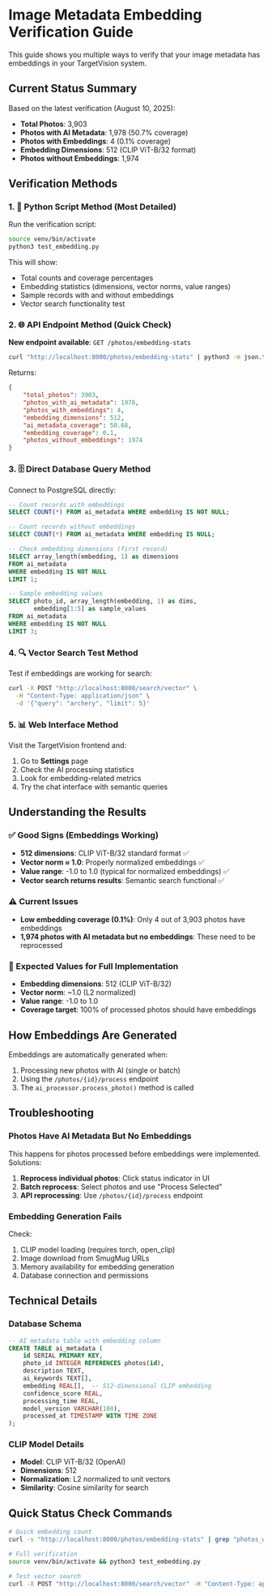 # Image Metadata Embedding Verification Guide

This guide shows you multiple ways to verify that your image metadata has embeddings in your TargetVision system.

## Current Status Summary

Based on the latest verification (August 10, 2025):

- **Total Photos**: 3,903
- **Photos with AI Metadata**: 1,978 (50.7% coverage)
- **Photos with Embeddings**: 4 (0.1% coverage)
- **Embedding Dimensions**: 512 (CLIP ViT-B/32 format)
- **Photos without Embeddings**: 1,974

## Verification Methods

### 1. 🔧 Python Script Method (Most Detailed)

Run the verification script:
```bash
source venv/bin/activate
python3 test_embedding.py
```

This will show:
- Total counts and coverage percentages
- Embedding statistics (dimensions, vector norms, value ranges)
- Sample records with and without embeddings
- Vector search functionality test

### 2. 🌐 API Endpoint Method (Quick Check)

**New endpoint available**: `GET /photos/embedding-stats`

```bash
curl "http://localhost:8000/photos/embedding-stats" | python3 -m json.tool
```

Returns:
```json
{
    "total_photos": 3903,
    "photos_with_ai_metadata": 1978,
    "photos_with_embeddings": 4,
    "embedding_dimensions": 512,
    "ai_metadata_coverage": 50.68,
    "embedding_coverage": 0.1,
    "photos_without_embeddings": 1974
}
```

### 3. 🗄️ Direct Database Query Method

Connect to PostgreSQL directly:
```sql
-- Count records with embeddings
SELECT COUNT(*) FROM ai_metadata WHERE embedding IS NOT NULL;

-- Count records without embeddings  
SELECT COUNT(*) FROM ai_metadata WHERE embedding IS NULL;

-- Check embedding dimensions (first record)
SELECT array_length(embedding, 1) as dimensions 
FROM ai_metadata 
WHERE embedding IS NOT NULL 
LIMIT 1;

-- Sample embedding values
SELECT photo_id, array_length(embedding, 1) as dims, 
       embedding[1:5] as sample_values
FROM ai_metadata 
WHERE embedding IS NOT NULL 
LIMIT 3;
```

### 4. 🔍 Vector Search Test Method

Test if embeddings are working for search:
```bash
curl -X POST "http://localhost:8000/search/vector" \
  -H "Content-Type: application/json" \
  -d '{"query": "archery", "limit": 5}'
```

### 5. 📊 Web Interface Method

Visit the TargetVision frontend and:
1. Go to **Settings** page
2. Check the AI processing statistics
3. Look for embedding-related metrics
4. Try the chat interface with semantic queries

## Understanding the Results

### ✅ Good Signs (Embeddings Working)
- **512 dimensions**: CLIP ViT-B/32 standard format ✅
- **Vector norm ≈ 1.0**: Properly normalized embeddings ✅  
- **Value range**: -1.0 to 1.0 (typical for normalized embeddings) ✅
- **Vector search returns results**: Semantic search functional ✅

### ⚠️ Current Issues
- **Low embedding coverage (0.1%)**: Only 4 out of 3,903 photos have embeddings
- **1,974 photos with AI metadata but no embeddings**: These need to be reprocessed

### 🔄 Expected Values for Full Implementation
- **Embedding dimensions**: 512 (CLIP ViT-B/32)
- **Vector norm**: ~1.0 (L2 normalized)
- **Value range**: -1.0 to 1.0
- **Coverage target**: 100% of processed photos should have embeddings

## How Embeddings Are Generated

Embeddings are automatically generated when:
1. Processing new photos with AI (single or batch)
2. Using the `/photos/{id}/process` endpoint
3. The `ai_processor.process_photo()` method is called

## Troubleshooting

### Photos Have AI Metadata But No Embeddings
This happens for photos processed before embeddings were implemented. Solutions:
1. **Reprocess individual photos**: Click status indicator in UI
2. **Batch reprocess**: Select photos and use "Process Selected"  
3. **API reprocessing**: Use `/photos/{id}/process` endpoint

### Embedding Generation Fails
Check:
1. CLIP model loading (requires torch, open_clip)
2. Image download from SmugMug URLs
3. Memory availability for embedding generation
4. Database connection and permissions

## Technical Details

### Database Schema
```sql
-- AI metadata table with embedding column
CREATE TABLE ai_metadata (
    id SERIAL PRIMARY KEY,
    photo_id INTEGER REFERENCES photos(id),
    description TEXT,
    ai_keywords TEXT[],
    embedding REAL[],  -- 512-dimensional CLIP embedding
    confidence_score REAL,
    processing_time REAL,
    model_version VARCHAR(100),
    processed_at TIMESTAMP WITH TIME ZONE
);
```

### CLIP Model Details
- **Model**: CLIP ViT-B/32 (OpenAI)
- **Dimensions**: 512
- **Normalization**: L2 normalized to unit vectors
- **Similarity**: Cosine similarity for search

## Quick Status Check Commands

```bash
# Quick embedding count
curl -s "http://localhost:8000/photos/embedding-stats" | grep "photos_with_embeddings"

# Full verification
source venv/bin/activate && python3 test_embedding.py

# Test vector search
curl -X POST "http://localhost:8000/search/vector" -H "Content-Type: application/json" -d '{"query": "test", "limit": 1}'
```